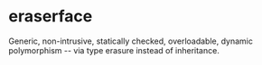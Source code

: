 # eraserface
Generic, non-intrusive, statically checked, overloadable, dynamic polymorphism -- via type erasure instead of inheritance.
